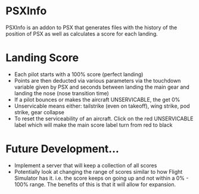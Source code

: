 # PSXInfo

PSXInfo is an addon to PSX that generates files with the history of the position of PSX as well as calculates a score for each landing.

# Landing Score

  - Each pilot starts with a 100% score (perfect landing)
  - Points are then deducted via various parameters via the touchdown variable given by PSX and seconds between landing the main gear and landing the nose (nose transition time)
  - If a pilot bounces or makes the aircraft UNSERVICABLE, the get 0%
  - Unservicable means either: tailstrike (even on takeoff), wing strike, pod strike, gear collapse
  - To reset the serviceability of an aircraft. Click on the red UNSERVICABLE label which will make the main score label turn from red to black


# Future Development...
- Implement a server that will keep a collection of all scores
- Potentially look at changing the range of scores similar to how Flight Simulator has it. i.e. the score keeps on going up and not within a 0% - 100% range. The benefits of this is that it will allow for expansion.